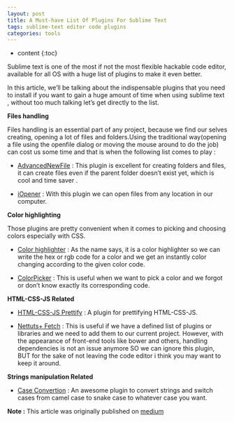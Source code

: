 ```yaml
---
layout: post
title: A Must-have List Of Plugins For Sublime Text
tags: sublime-text editor code plugins 
categories: tools
---
```


* content
{:toc}

Sublime text is one of the most if not the most flexible hackable code editor, available for all OS with a huge list of plugins to make it even better.





In this article, we’ll be talking about the indispensable plugins that you need to install if you want to gain a huge amount of time when using sublime text , without too much talking let’s get directly to the list.

**Files handling**

Files handling is an essential part of any project, because we find our selves creating, opening a lot of files and folders.Using the traditional way(opening a file using the openfile dialog or moving the mouse around to do the job) can cost us some time and that is when the following list comes to play :

* [AdvancedNewFile](https://github.com/skuroda/Sublime-AdvancedNewFile) :
	This plugin is excellent for creating folders and files, it can create files even if the parent folder doesn’t exist yet, which is cool and time saver .

* [iOpener](https://github.com/rosshemsley/iOpener) :
	With this plugin we can open files from any location in our computer.

**Color highlighting**

Those plugins are pretty convenient when it comes to picking and choosing colors especially with CSS.

* [Color highlighter](https://github.com/Monnoroch/ColorHighlighter) :
	As the name says, it is a color highlighter so we can write the hex or rgb code for a color and we get an instantly color changing according to the given color code.

* [ColorPicker](https://github.com/weslly/ColorPicker) :
	This is useful when we want to pick a color and we forgot or don’t know exactly its corresponding code.

**HTML-CSS-JS Related**

* [HTML-CSS-JS Prettify](https://github.com/victorporof/Sublime-HTMLPrettify) :
	A plugin for prettifying HTML-CSS-JS.

* [Nettuts+ Fetch](https://github.com/weslly/Nettuts-Fetch) :
	This is useful if we have a defined list of plugins or libraries and we need
	to add them to our current project.
	However, with the appearance of front-end tools like bower and others, handling dependencies is not an issue anymore SO we can ignore this plugin, BUT for the sake of not leaving the code editor i think you may want to keep it around.

**Strings manipulation Related**

* [Case Convertion](https://github.com/jdc0589/CaseConversion) : An awesome plugin to convert strings and switch  cases from camel case to snake case to whatever case you want.


**Note :** 
This article was originally published on [medium](https://medium.com/@hamism/a-must-have-list-of-plugins-for-sublime-text-a54e865ee26#.lqgrumnxd)
